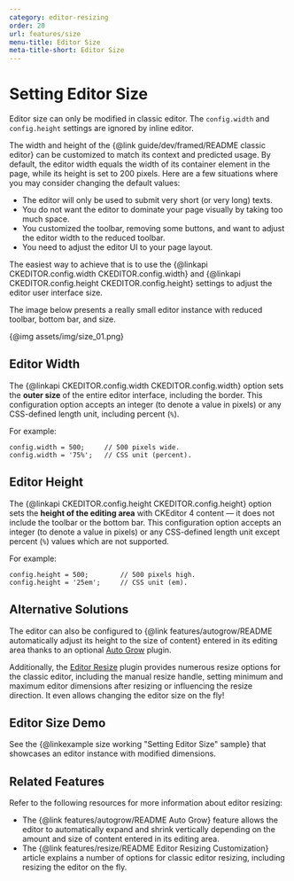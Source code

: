 ```yaml
---
category: editor-resizing
order: 20
url: features/size
menu-title: Editor Size
meta-title-short: Editor Size
---
```

<!--
Copyright (c) 2003-2025, CKSource Holding sp. z o.o. All rights reserved.
For licensing, see LICENSE.md.
-->

# Setting Editor Size

<info-box info="">
 Editor size can only be modified in classic editor. The <code>config.width</code> and <code>config.height</code> settings are ignored by inline editor.
</info-box>

The width and height of the {@link guide/dev/framed/README classic editor} can be customized to match its context and predicted usage. By default, the editor width equals the width of its container element in the page, while its height is set to 200 pixels. Here are a few situations where you may consider changing the default values:

* The editor will only be used to submit very short (or very long) texts.
* You do not want the editor to dominate your page visually by taking too much space.
* You customized the toolbar, removing some buttons, and want to adjust the editor width to the reduced toolbar.
* You need to adjust the editor UI to your page layout.

The easiest way to achieve that is to use the {@linkapi CKEDITOR.config.width CKEDITOR.config.width} and {@linkapi CKEDITOR.config.height CKEDITOR.config.height} settings to adjust the editor user interface size.

The image below presents a really small editor instance with reduced toolbar, bottom bar, and size.

{@img assets/img/size_01.png}

## Editor Width

The {@linkapi CKEDITOR.config.width CKEDITOR.config.width} option sets the **outer size** of the entire editor interface, including the border. This configuration option accepts an integer (to denote a value in pixels) or any CSS-defined length unit, including percent (`%`).

For example:

	config.width = 500;     // 500 pixels wide.
	config.width = '75%';   // CSS unit (percent).

## Editor Height

The {@linkapi CKEDITOR.config.height CKEDITOR.config.height} option sets the **height of the editing area** with CKEditor 4 content &mdash; it does not include the toolbar or the bottom bar. This configuration option accepts an integer (to denote a value in pixels) or any CSS-defined length unit except percent (`%`) values which are not supported.

For example:

	config.height = 500;        // 500 pixels high.
	config.height = '25em';     // CSS unit (em).

## Alternative Solutions

The editor can also be configured to {@link features/autogrow/README automatically adjust its height to the size of content} entered in its editing area thanks to an optional [Auto Grow](https://ckeditor.com/cke4/addon/autogrow) plugin.

Additionally, the [Editor Resize](https://ckeditor.com/cke4/addon/resize) plugin provides numerous resize options for the classic editor, including the manual resize handle, setting minimum and maximum editor dimensions after resizing or influencing the resize direction. It even allows changing the editor size on the fly!

## Editor Size Demo

See the {@linkexample size working "Setting Editor Size" sample} that showcases an editor instance with modified dimensions.

## Related Features

Refer to the following resources for more information about editor resizing:

* The {@link features/autogrow/README Auto Grow} feature allows the editor to automatically expand and shrink vertically depending on the amount and size of content entered in its editing area.
* The {@link features/resize/README Editor Resizing Customization} article explains a number of options for classic editor resizing, including resizing the editor on the fly.
